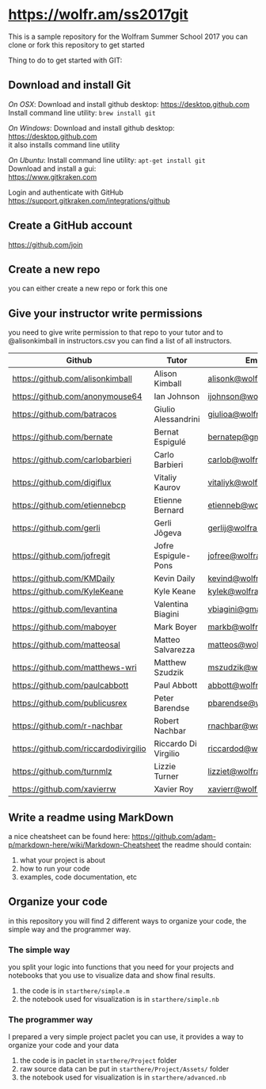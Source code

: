 # https://wolfr.am/ss2017git

This is a sample repository for the Wolfram Summer School 2017
you can clone or fork this repository to get started

Thing to do to get started with GIT:

## Download and install Git
_On OSX_:
Download and install github desktop: https://desktop.github.com  
Install command line utility: `brew install git`

_On Windows_:
Download and install github desktop: https://desktop.github.com  
it also installs command line utility

_On Ubuntu_:
Install command line utility: `apt-get install git`  
Download and install a gui:  
https://www.gitkraken.com  

Login and authenticate with GitHub
https://support.gitkraken.com/integrations/github

## Create a GitHub account
https://github.com/join

## Create a new repo
you can either create a new repo or fork this one

## Give your instructor write permissions
you need to give write permission to that repo to your tutor and to @alisonkimball
in instructors.csv you can find a list of all instructors.

|Github        |Tutor         |Email         |
|------------- |--------------|--------------|
|https://github.com/alisonkimball|Alison Kimball|alisonk@wolfram.com|
|https://github.com/anonymouse64|Ian Johnson|ijohnson@wolfram.com|
|https://github.com/batracos|Giulio Alessandrini|giulioa@wolfram.com|
|https://github.com/bernate|Bernat Espigulé|bernatep@gmail.com|
|https://github.com/carlobarbieri|Carlo Barbieri|carlob@wolfram.com|
|https://github.com/digiflux|Vitaliy Kaurov|vitaliyk@wolfram.com|
|https://github.com/etiennebcp|Etienne Bernard|etienneb@wolfram.com|
|https://github.com/gerli|Gerli Jõgeva|gerlij@wolfram.com|
|https://github.com/jofregit|Jofre Espigule-Pons|jofree@wolfram.com|
|https://github.com/KMDaily|Kevin Daily|kevind@wolfram.com|
|https://github.com/KyleKeane|Kyle Keane|kylek@wolfram.com|
|https://github.com/levantina|Valentina Biagini|vbiagini@gmail.com|
|https://github.com/maboyer|Mark Boyer|markb@wolfram.com|
|https://github.com/matteosal|Matteo Salvarezza|matteos@wolfram.com|
|https://github.com/matthews-wri|Matthew Szudzik|mszudzik@wolfram.com|
|https://github.com/paulcabbott|Paul Abbott|abbott@wolfram.com|
|https://github.com/publicusrex|Peter Barendse|pbarendse@wolfram.com|
|https://github.com/r-nachbar|Robert Nachbar|rnachbar@wolfram.com|
|https://github.com/riccardodivirgilio|Riccardo Di Virgilio|riccardod@wolfram.com|
|https://github.com/turnmlz|Lizzie Turner|lizziet@wolfram.com|
|https://github.com/xavierrw|Xavier Roy|xavierr@wolfram.com|

## Write a readme using MarkDown
a nice cheatsheet can be found here: https://github.com/adam-p/markdown-here/wiki/Markdown-Cheatsheet
the readme should contain: 
1. what your project is about
2. how to run your code
3. examples, code documentation, etc

## Organize your code
in this repository you will find 2 different ways to organize your code, the simple way and the programmer way.

### The simple way
you split your logic into functions that you need for your projects and notebooks that you use to visualize data and show final results.
1. the code is in `starthere/simple.m`
2. the notebook used for visualization is in `starthere/simple.nb`

### The programmer way
I prepared a very simple project paclet you can use, it provides a way to organize your code and your data

1. the code is in paclet in `starthere/Project` folder
2. raw source data can be put in `starthere/Project/Assets/` folder
3. the notebook used for visualization is in `starthere/advanced.nb`
